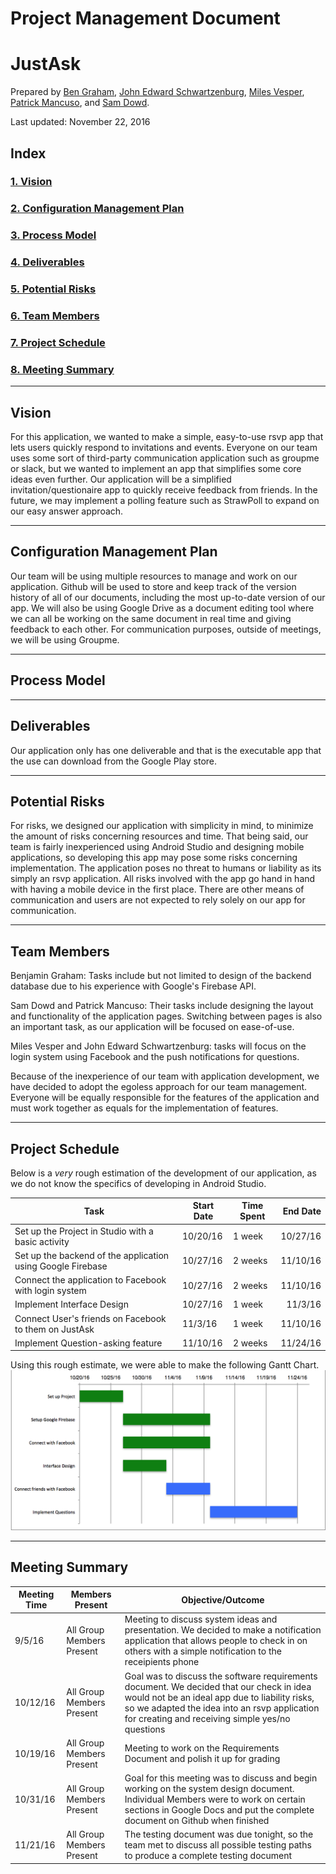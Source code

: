 # Project Management Document

# JustAsk

Prepared by [Ben Graham](http://github.com/graham768), [John Edward Schwartzenburg](http://github.com/), [Miles Vesper](http://github.com/mvesper20), [Patrick Mancuso](http://github.com/ItalianStallion), and [Sam Dowd](http://github.com/samdowd).

Last updated: November 22, 2016

## Index
### [1. Vision](#vision)
### [2. Configuration Management Plan](#configuration-management-plan)
### [3. Process Model](#process-model)
### [4. Deliverables](#deliverables)
### [5. Potential Risks](#potential-risks)
### [6. Team Members](#team-members)
### [7. Project Schedule](#project-schedule)
### [8. Meeting Summary](#meeting-summary)

---

## Vision
For this application, we wanted to make a simple, easy-to-use rsvp app that lets users quickly respond to invitations and events. Everyone on our team uses some sort of third-party communication application such as groupme or slack, but we wanted to implement an app that simplifies some core ideas even further. Our application will be a simplified invitation/questionaire app to quickly receive feedback from friends. In the future, we may implement a polling feature such as StrawPoll to expand on our easy answer approach.

---

## Configuration Management Plan
Our team will be using multiple resources to manage and work on our application. Github will be used to store and keep track of the version history of all of our documents, including the most up-to-date version of our app. We will also be using Google Drive as a document editing tool where we can all be working on the same document in real time and giving feedback to each other. For communication purposes, outside of meetings, we will be using Groupme.

---

## Process Model

---

## Deliverables
Our application only has one deliverable and that is the executable app that the use can download from the Google Play store.

---

## Potential Risks
For risks, we designed our application with simplicity in mind, to minimize the amount of risks concerning resources and time. That being said, our team is fairly inexperienced using Android Studio and designing mobile applications, so developing this app may pose some risks concerning implementation. The application poses no threat to humans or liability as its simply an rsvp application. All risks involved with the app go hand in hand with having a mobile device in the first place. There are other means of communication and users are not expected to rely solely on our app for communication.

---

## Team Members
Benjamin Graham: Tasks include but not limited to design of the backend database due to his experience with Google's Firebase API.

Sam Dowd and Patrick Mancuso: Their tasks include designing the layout and functionality of the application pages. Switching between pages is also an important task, as our application will be focused on ease-of-use.

Miles Vesper and John Edward Schwartzenburg: tasks will focus on the login system using Facebook and the push notifications for questions.

Because of the inexperience of our team with application development, we have decided to adopt the egoless approach for our team management. Everyone will be equally responsible for the features of the application and must work together as equals for the implementation of features.

---

## Project Schedule 
Below is a *very* rough estimation of the development of our application, as we do not know the specifics of developing in Android Studio.

|Task|Start Date|Time Spent|End Date|
|----|----------|----------|-------:|
|Set up the Project in Studio with a basic activity|10/20/16|1 week|10/27/16|
|Set up the backend of the application using Google Firebase|10/27/16|2 weeks|11/10/16|
|Connect the application to Facebook with login system|10/27/16|2 weeks|11/10/16|
|Implement Interface Design|10/27/16|1 week|11/3/16|
|Connect User's friends on Facebook to them on JustAsk|11/3/16|1 week|11/10/16|
|Implement Question-asking feature|11/10/16|2 weeks|11/24/16|

Using this rough estimate, we were able to make the following Gantt Chart.
![gantt chart](https://github.com/ItalianStallion/cs4330/blob/master/Screen%20Shot%202016-11-25%20at%203.49.07%20PM.png)

---

## Meeting Summary
|Meeting Time|Members Present|Objective/Outcome|
|------|---------------|-------------------------|
|9/5/16|All Group Members Present|Meeting to discuss system ideas and presentation. We decided to make a notification application that allows people to check in on others with a simple notification to the receipients phone|
|10/12/16|All Group Members Present|Goal was to discuss the software requirements document. We decided that our check in idea would not be an ideal app due to liability risks, so we adapted the idea into an rsvp application for creating and receiving simple yes/no questions|
|10/19/16|All Group Members Present|Meeting to work on the Requirements Document and polish it up for grading|
|10/31/16|All Group Members Present|Goal for this meeting was to discuss and begin working on the system design document. Individual Members were to work on certain sections in Google Docs and put the complete document on Github when finished|
|11/21/16|All Group Members Present|The testing document was due tonight, so the team met to discuss all possible testing paths to produce a complete testing document|
